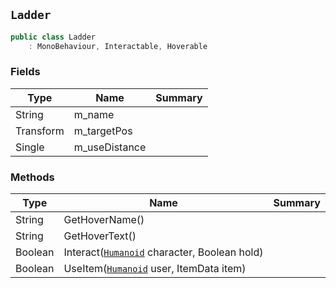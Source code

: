 ## `Ladder`

```csharp
public class Ladder
    : MonoBehaviour, Interactable, Hoverable

```

### Fields

| Type | Name | Summary | 
| --- | --- | --- | 
| String | m_name |  | 
| Transform | m_targetPos |  | 
| Single | m_useDistance |  | 


### Methods

| Type | Name | Summary | 
| --- | --- | --- | 
| String | GetHoverName() |  | 
| String | GetHoverText() |  | 
| Boolean | Interact([`Humanoid`](./Humanoid.md) character, Boolean hold) |  | 
| Boolean | UseItem([`Humanoid`](./Humanoid.md) user, ItemData item) |  | 


